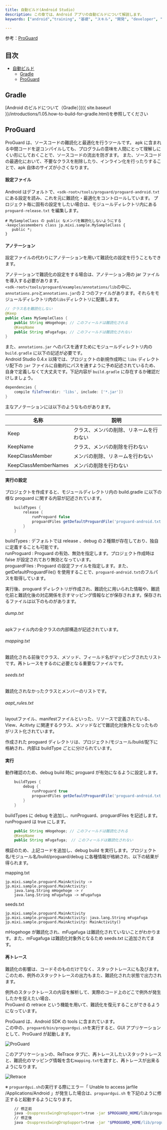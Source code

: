 ```yaml
---
title: 自動ビルド(Android Studio)
description: この章では、Android アプリの自動ビルドについて解説します。
keywords: ["android","training", "基礎", "スキル", "開発", "developer", "プログラミング", "ビルド", "gradle"]

---
```


参考：[ProGuard](http://proguard.sourceforge.net/)

## 目次

- [自動ビルド](#自動ビルド)
  - [Gradle](#Gradle)
  - [ProGuard](#ProGuard)

## Gradle

[Android のビルドについて（Gradle）]({{ site.baseurl }}/introductions/1.05.how-to-build-for-gradle.html)を参照してください

## ProGuard

ProGuard は、ソースコードの難読化と最適化を行うツールです。
apk に含まれる中間コードを逆コンパイルしても、プログラムの意味を人間にとって理解しにくい形にしておくことで、ソースコードの流出を防ぎます。
また、ソースコードの最適化において、不要なクラスを削除したり、インライン化を行ったりすることで、apk 自体のサイズが小さくなります。


#### 設定ファイル

Android はデフォルトで、`<sdk-root>/tools/proguard/proguard-android.txt` にある設定を読み、これを元に難読化・最適化をコントロールしています。
プロジェクト毎に固有の設定をしたい場合は、モジュールディレクトリ内にある `proguard-release.txt` を編集します。


```
# MySampleClass の public なメンバを難読化しないようにする
-keepclassmembers class jp.mixi.sample.MySampleClass {
   public *;
}
```

#### アノテーション

設定ファイルの代わりにアノテーションを用いて難読化の設定を行うこともできます。

アノテーションで難読化の設定をする場合は、アノテーション用の jar ファイルを導入する必要があります。<br />
`<sdk-root>/tools/proguard/examples/annotations/lib`の中に、`annotations.pro`と`annotations.jar`の 2 つのファイルがあります。それらをモジュールディレクトリ内の`libs`ディレクトリに配置します。

```Java
// クラス名を難読化しない
@Keep
public class MySampleClass {
    public String mHogehoge; // このフィールドは難読化される
    @KeepName
    public String mFugafuga; // このフィールドは難読化されない
}
```

また、`annotations.jar` へのパスを通すためにモジュールディレクトリ内の `build.gradle` に以下の記述が必要です。  
Android Studio 0.4.x 以降では、プロジェクトの新規作成時に `libs` ディレクトリ配下の `jar` ファイルに自動的にパスを通すように予め記述されているため、自身で定義しなくて大丈夫です。下記内容が `build.gradle` に存在するか確認だけしましょう。  

```groovy
dependencies {
    compile fileTree(dir: 'libs', include: ['*.jar'])
}
```

主なアノテーションには以下のようなものがあります。

|名称|説明|
|---|---|
|Keep|クラス、メンバの削除、リネームを行わない|
|KeepName|クラス、メンバの削除を行わない|
|KeepClassMember|メンバの削除、リネームを行わない|
|KeepClassMemberNames|メンバの削除を行わない|

#### 実行の設定

プロジェクトを作成すると、モジュールディレクトリ内の build.gradle に以下の様な proguard に関する内容が記述されています。

``` groovy
    buildTypes {
        release {
            runProguard false
            proguardFiles getDefaultProguardFile('proguard-android.txt'), 'proguard-rules.txt'
        }
    }
```

buildTypes : デフォルトでは release 、debug の２種類が存在しており、独自に定義することも可能です。  
runProguard : Proguard の有効、無効を指定します。プロジェクト作成時は false が設定されており無効となっています。  
proguardFiles : Proguard の設定ファイルを指定します。また、getDefaultProguardFile() を使用することで、`proguard-android.txt`のフルパスを取得しています。

実行後、proguard ディレクトリが作成され、難読化に用いられた情報や、難読化前と難読化後の対応関係を示すマッピング情報などが保存されます。保存されるファイルは以下のものがあります。    

###### *dump.txt*  
apkファイル内の全クラスの内部構造が記述されています。

###### *mapping.txt*  
難読化される前後でクラス、メソッド、フィールド名がマッピングされたリストです。再トレースをするのに必要となる重要なファイルです。

###### *seeds.txt*  
難読化されなかったクラスとメンバーのリストです。

###### *aapt_rules.txt*  
layoutファイル、manifestファイルといった、リソースで定義されている、View、Acitivty に関連するクラス、メソッドなどで難読化対象外となったものがリスト化されています。

作成された proguard ディレクトリは、プロジェクト/モジュール/build/配下に格納され、内部は buildType ごとに分けられています。

#### 実行

動作確認のため、debug build 時に proguard が有効になるように設定します。

``` groovy
    buildTypes {
        debug {
            runProguard true
            proguardFiles getDefaultProguardFile('proguard-android.txt'), 'proguard-rules.txt'
        }
    }
```

buildTypes に debug を追加し、runProguard、proguardFiles を記述します。runProguard は true にします。

``` java
    public String mHogehoge; // このフィールドは難読化される
    @KeepName
    public String mFugafuga;　// このフィールドは難読化されない
```


検証のため、上記コードを追加し、debug build を実行します。プロジェクト名/モジュール名/build/proguard/debug に各種情報が格納され、以下の結果が得られます。

mapping.txt

	jp.mixi.sample.proguard.MainActivity -> jp.mixi.sample.proguard.MainActivity:
	    java.lang.String mHogehoge -> r
	    java.lang.String mFugafuga -> mFugafuga

seeds.txt

	jp.mixi.sample.proguard.MainActivity
	jp.mixi.sample.proguard.MainActivity: java.lang.String mFugafuga
	jp.mixi.sample.proguard.MainActivity: MainActivity()

mHogehoge が難読化され、mFugafuga は難読化されていないことがわかります。また、mFugafuga は難読化対象外となるため seeds.txt に追加されてます。


#### 再トレース

難読化の影響は、コードそのものだけでなく、スタックトレースにも及びます。<br />
このため、例外のスタックトレースの出力もまた、難読化された状態で出力されます。

例外のスタックトレースの内容を解析して、実際のコード上のどこで例外が発生したかを捉えたい場合、<br />
ProGuard の retrace という機能を用いて、難読化を復元することができるようになっています。

ProGuard は、Android SDK の tools に含まれています。<br />
この中の、`proguard/bin/proguardgui.sh`を実行すると、GUI アプリケーションとして、ProGuard が起動します。

![ProGuard]({{site.baseurl}}/assets/03-01/proguard.png)

このアプリケーションの、ReTrace タブに、再トレースしたいスタックトレースと、難読化のマッピング情報を含む`mapping.txt`を渡すと、再トレースが出来るようになります。

![Retrace]({{site.baseurl}}/assets/03-01/proguard_retrace.png)

※ `proguardgui.sh`の実行する際にエラー「 Unable to access jarfile /Applications/Android 」が発生した場合は、`proguardgui.sh` を下記のように修正すると起動するようになります。

``` bash
	// 修正前
	java -DsuppressSwingDropSupport=true -jar $PROGUARD_HOME/lib/proguardgui.jar "$@"
	// 修正後
	java -DsuppressSwingDropSupport=true -jar "$PROGUARD_HOME/lib/proguardgui.jar" "$@"
```
